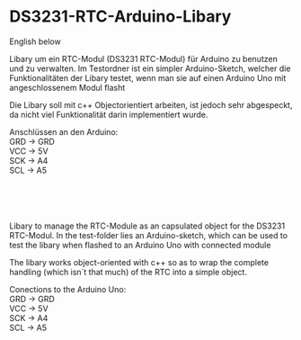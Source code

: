 # DS3231-RTC-Arduino-Libary

English below  

Libary um ein RTC-Modul (DS3231 RTC-Modul) für Arduino zu benutzen und zu verwalten. Im Testordner ist ein simpler Arduino-Sketch, welcher die Funktionalitäten der Libary testet, wenn man sie auf einen Arduino Uno mit angeschlossenem Modul flasht  
 
Die Libary soll mit c++ Objectorientiert arbeiten, ist jedoch sehr abgespeckt, da nicht viel Funktionalität darin implementiert wurde.  

Anschlüssen an den Arduino:  
  GRD  -> GRD  
  VCC  -> 5V  
  SCK -> A4   
  SCL -> A5  
<br>
<br>
<br>
<br> 

Libary to manage the RTC-Module as an capsulated object for the DS3231 RTC-Modul. In the test-folder lies an Arduino-sketch, which can be used to test the libary when flashed to an Arduino Uno with connected module  

The libary works object-oriented with c++ so as to wrap the complete handling (which isn´t that much) of the RTC into a simple object.  

Conections to the Arduino Uno:  
  GRD  -> GRD  
  VCC  -> 5V  
  SCK -> A4  
  SCL -> A5  

